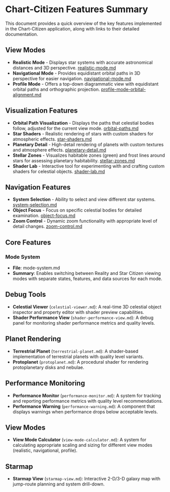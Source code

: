 # Chart-Citizen Features Summary

This document provides a quick overview of the key features implemented in the Chart-Citizen application, along with links to their detailed documentation.

## View Modes
- **Realistic Mode** - Displays star systems with accurate astronomical distances and 3D perspective. [realistic-mode.md](./realistic-mode.md)
- **Navigational Mode** - Provides equidistant orbital paths in 3D perspective for easier navigation. [navigational-mode.md](./navigational-mode.md)
- **Profile Mode** - Offers a top-down diagrammatic view with equidistant orbital paths and orthographic projection. [profile-mode-orbital-alignment.md](./profile-mode-orbital-alignment.md)

## Visualization Features
- **Orbital Path Visualization** - Displays the paths that celestial bodies follow, adjusted for the current view mode. [orbital-paths.md](./orbital-paths.md)
- **Star Shaders** - Realistic rendering of stars with custom shaders for atmospheric effects. [star-shaders.md](./star-shaders.md)
- **Planetary Detail** - High-detail rendering of planets with custom textures and atmosphere effects. [planetary-detail.md](./planetary-detail.md)
- **Stellar Zones** - Visualizes habitable zones (green) and frost lines around stars for assessing planetary habitability. [stellar-zones.md](./stellar-zones.md)
- **Shader Lab** - Interactive tool for experimenting with and crafting custom shaders for celestial objects. [shader-lab.md](./shader-lab.md)

## Navigation Features
- **System Selection** - Ability to select and view different star systems. [system-selection.md](./system-selection.md)
- **Object Focus** - Focus on specific celestial bodies for detailed examination. [object-focus.md](./object-focus.md)
- **Zoom Control** - Dynamic zoom functionality with appropriate level of detail changes. [zoom-control.md](./zoom-control.md)

## Core Features

### Mode System
- **File**: mode-system.md
- **Summary**: Enables switching between Reality and Star Citizen viewing modes with separate states, features, and data sources for each mode.

## Debug Tools
- **Celestial Viewer** (`celestial-viewer.md`): A real-time 3D celestial object inspector and property editor with shader preview capabilities.
- **Shader Performance View** (`shader-performance-view.md`): A debug panel for monitoring shader performance metrics and quality levels.

## Planet Rendering
- **Terrestrial Planet** (`terrestrial-planet.md`): A shader-based implementation of terrestrial planets with quality level variants.
- **Protoplanet** (`protoplanet.md`): A procedural shader for rendering protoplanetary disks and nebulae.

## Performance Monitoring
- **Performance Monitor** (`performance-monitor.md`): A system for tracking and reporting performance metrics with quality level recommendations.
- **Performance Warning** (`performance-warning.md`): A component that displays warnings when performance drops below acceptable levels.

## View Modes
- **View Mode Calculator** (`view-mode-calculator.md`): A system for calculating appropriate scaling and sizing for different view modes (realistic, navigational, profile).

## Starmap
- **Starmap View** (`starmap-view.md`): Interactive 2-D/3-D galaxy map with jump-route planning and system drill-down. 